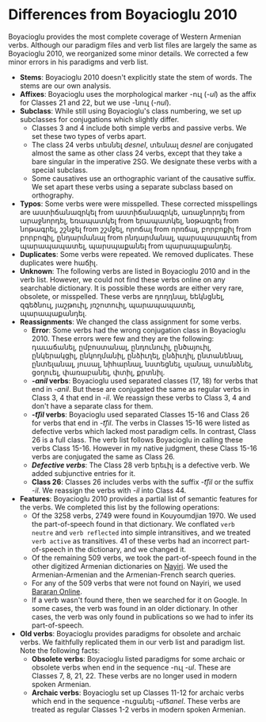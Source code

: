 # Differences from Boyacioglu 2010

Boyacioglu provides the most complete coverage of Western Armenian verbs. Although our paradigm files and verb list files are largely the same as Boyacioglu 2010, we reorganized some minor details. We corrected a few minor errors in his paradigms and verb list.

* **Stems**: Boyacioglu 2010 doesn't explicitly state the stem of words. The stems are our own analysis. 
* **Affixes**: Boyacioglu uses the morphological marker -ուլ (*-ul*) as the affix for Classes 21 and 22, but we use -նուլ (*-nul*).
* **Subclass**: While still using Boyacioglu's class numbering, we set up subclasses for conjugations which slightly differ. 
   *  Classes 3 and 4 include both simple verbs and passive verbs.  We set these two types of verbs apart. 
   *  The class 24 verbs տեսնել *desnel*, տեսնալ *desnel*  are conjugated almost the same as other class 24 verbs, except that they take a bare singular in the imperative 2SG. We designate these verbs with a special subclass.
   *  Some causatives use an orthographic variant of the causative suffix. We set apart these verbs using a separate subclass based on orthography.
* **Typos**: Some verbs were were misspelled. These corrected misspellings are աստիճանազրկել from աստիճանազրկե, առաջնորդել from արաջնորդել, եռապատկել from երապատկել, նօթագրել from նոթագրել, շշնջել from շշմջել, որոճալ from որռճալ, բորբոքիլ from բորբոգիլ, ընդարմանալ from րնդարմանալ, պարսպապատել from պարապապատել, պարսպաքանել from պարապաքանդել.
* **Duplicates**: Some verbs were repeated. We removed duplicates. These duplicates were հաճիլ.
* **Unknown**: The following verbs are listed in Boyacioglu 2010 and in the verb list. However, we could not find these verbs online on any searchable dictionary. It is possible these words are either very rare, obsolete, or misspelled. These verbs are դողդնալ, եեկնցնել, զգեծնուլ, յաշթուիլ, յռշոտուիլ, պարապապատել, պարապաքանդել.
* **Reassignments**: We changed the class assignment for some verbs.
  * **Error**: Some verbs had the wrong conjugation class in Boyacioglu 2010. These errors were few and they are the following: դաւաճանել, ըմբոստանալ, ընդունուիլ, ընծայուիլ, ընկերակցիլ, ընկողմանիլ, ընձիւղել, ընձիւղիլ, ընտանենալ, ընտելանալ, յուսալ, նիհարնալ, նստեցնել, սլանալ, ստանձնել, ցօղուել, փառաբանել, փտիլ, քրտնիլ.
  *  ***-anil* verbs**: Boyacioglu used separated classes (17, 18) for verbs that end in *-anil*. But these are conjugated the same as regular verbs in Class 3, 4 that end in *-il*. We reassign these verbs to Class 3, 4 and don't have a separate class for them.
  *   ***-t͡ʃil* verbs**: Boyacioglu used separated Classes 15-16 and Class 26 for verbs that end in *-t͡ʃil*. The verbs in Classes 15-16 were listed as defective verbs which lacked most paradigm cells. In contrast, Class 26 is a full class. The verb list follows Boyacioglu in calling these verbs Class 15-16.  However in my native judgment, these Class 15-16 verbs are conjugated the same as Class 26. 
  *   ***Defective verbs***: The Class 28 verb երեւիլ is a defective verb. We added subjunctive entries for it.
   *  **Class 26**: Classes 26 includes verbs with the suffix *-t͡ʃil* or the suffix *-il*. We reassign the verbs with *-il* into Class 44.
* **Features**: Boyacioglu 2010 provides a partial list of semantic features for the verbs. We completed this list by the following operations:
  * Of the 3258 verbs, 2749 were found in Kouyoumdjian 1970. We used the part-of-speech found in that dictionary. We conflated `verb neutre` and `verb reflected` into simple intransitives, and we treated `verb active` as transitives. 41 of these verbs had an incorrect part-of-speech in the dictionary, and we changed it.
  * Of the remaining 509 verbs, we took the part-of-speech found in the other digitized Armenian dictionaries on [Nayiri](http://www.nayiri.com/search?l=en&dt=HY_HY&query=). We used the Armenian-Armenian and the Armenian-French search queries.
  * For any of the 509 verbs that were not found on Nayiri, we used [Bararan Online](https://bararanonline.com/).
  * If a verb wasn't found there, then we searched for it on Google. In some cases, the verb was found in an older dictionary. In other cases, the verb was only found in publications so we had to infer its part-of-speech.
* **Old verbs**: Boyacioglu provides paradigms for obsolete and archaic verbs. We faithfully replicated them in our verb list and paradigm list. Note the following facts:
  * **Obsolete verbs**: Boyacioglu listed paradigms for some archaic or obsolete verbs when end in the sequence -ուլ *-ul*. These are Classes 7, 8, 21, 22. These verbs are no longer used in modern spoken Armenian. 
   *  **Archaic verbs**: Boyacioglu set up Classes 11-12 for archaic verbs which end in the sequence -ուցանել *-ut͡sanel*. These verbs are treated as regular Classes 1-2 verbs in modern spoken Armenian. 


